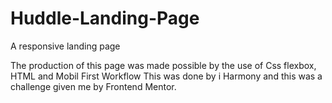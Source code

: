 # Huddle-Landing-Page
A responsive landing page

The production of this page was made possible by the use of Css flexbox, HTML and Mobil First Workflow
This was done by i Harmony and this was a challenge given me by Frontend Mentor.
